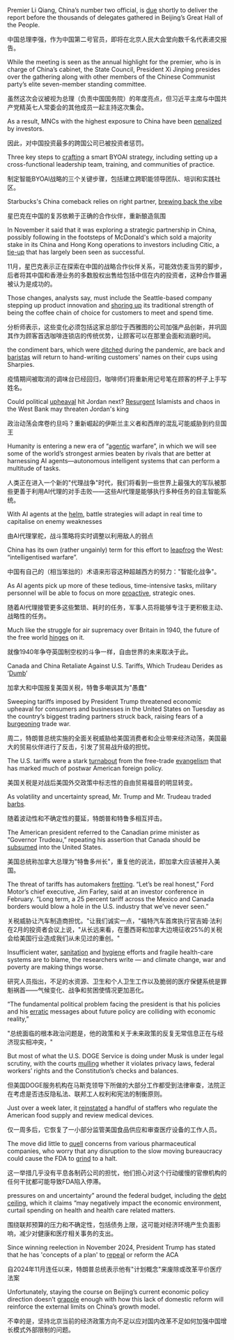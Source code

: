 Premier Li Qiang, China’s number two official, is <u>due</u> shortly to deliver the report before the thousands of delegates gathered in Beijing’s Great Hall of the People.

中国总理李强，作为中国第二号官员，即将在北京人民大会堂向数千名代表递交报告。

 While the meeting is seen as the annual highlight for the premier, who is in charge of China’s cabinet, the State Council, President Xi Jinping presides over the gathering along with other members of the Chinese Communist party’s elite seven-member standing committee.

虽然这次会议被视为总理（负责中国国务院）的年度亮点，但习近平主席与中国共产党精英七人常委会的其他成员一起主持这次集会。

As a result, MNCs with the highest exposure to China have been <u>penalized</u> by investors.

因此，对中国投资最多的跨国公司已被投资者惩罚。

Three key steps to <u>crafting</u> a smart BYOAI strategy, including setting up a cross-functional leadership team, training, and communities of practice.

制定智能BYOAI战略的三个关键步骤，包括建立跨职能领导团队、培训和实践社区。

Starbucks's China comeback relies on right partner, <u>brewing back the vibe</u>

星巴克在中国的复苏依赖于正确的合作伙伴，重新酿造氛围

In November it said that it was exploring a strategic partnership in China, possibly following in the footsteps of McDonald's which sold a majority stake in its China and Hong Kong operations to investors including Citic, a <u>tie-up</u> that has largely been seen as successful.

11月，星巴克表示正在探索在中国的战略合作伙伴关系，可能效仿麦当劳的脚步，后者将其中国和香港业务的多数股权出售给包括中信在内的投资者，这种合作普遍被认为是成功的。

Those changes, analysts say, must include the Seattle-based company stepping up product innovation and <u>shoring up</u> its traditional strength of being the coffee chain of choice for customers to meet and spend time.

分析师表示，这些变化必须包括这家总部位于西雅图的公司加强产品创新，并巩固其作为顾客首选咖啡连锁店的传统优势，让顾客可以在那里会面和消磨时间。

the condiment bars, which were <u>ditched</u> during the pandemic, are back and <u>baristas</u> will return to hand-writing customers' names on their cups using Sharpies.

疫情期间被取消的调味台已经回归，咖啡师们将重新用记号笔在顾客的杯子上手写姓名。

Could political <u>upheaval</u> hit Jordan next? <u>Resurgent</u> Islamists and chaos in the West Bank may threaten Jordan's king

政治动荡会席卷约旦吗？重新崛起的伊斯兰主义者和西岸的混乱可能威胁到约旦国王

Humanity is entering a new era of “<u>agentic</u> warfare”, in which we will see some of the world’s strongest armies beaten by rivals that are better at harnessing AI agents—autonomous intelligent systems that can perform a multitude of tasks.

人类正在进入一个新的"代理战争"时代，我们将看到一些世界上最强大的军队被那些更善于利用AI代理的对手击败——这些AI代理是能够执行多种任务的自主智能系统。

With AI agents at the <u>helm</u>, battle strategies will adapt in real time to capitalise on enemy weaknesses

由AI代理掌舵，战斗策略将实时调整以利用敌人的弱点

China has its own (rather ungainly) term for this effort to <u>leapfrog</u> the West: “intelligentised warfare”.

中国有自己的（相当笨拙的）术语来形容这种超越西方的努力："智能化战争"。

As AI agents pick up more of these tedious, time-intensive tasks, military personnel will be able to focus on more <u>proactive</u>, strategic ones.

随着AI代理接管更多这些繁琐、耗时的任务，军事人员将能够专注于更积极主动、战略性的任务。

Much like the struggle for air supremacy over Britain in 1940, the future of the free world <u>hinges</u> on it.

就像1940年争夺英国制空权的斗争一样，自由世界的未来取决于此。

Canada and China Retaliate Against U.S. Tariffs, Which Trudeau Derides as ‘<u>Dumb</u>’

加拿大和中国报复美国关税，特鲁多嘲讽其为"愚蠢"

Sweeping tariffs imposed by President Trump threatened economic upheaval for consumers and businesses in the United States on Tuesday as the country’s biggest trading partners struck back, raising fears of a <u>burgeoning</u> trade war.

周二，特朗普总统实施的全面关税威胁给美国消费者和企业带来经济动荡，美国最大的贸易伙伴进行了反击，引发了贸易战升级的担忧。

The U.S. tariffs were a stark <u>turnabout</u> from the free-trade <u>evangelism</u> that has marked much of postwar American foreign policy. 

美国关税是对战后美国外交政策中标志性的自由贸易福音的明显转变。

As volatility and uncertainty spread, Mr. Trump and Mr. Trudeau traded <u>barbs</u>.

随着波动性和不确定性的蔓延，特朗普和特鲁多相互抨击。

The American president referred to the Canadian prime minister as “Governor Trudeau,” repeating his assertion that Canada should be <u>subsumed</u> into the United States.

美国总统称加拿大总理为"特鲁多州长"，重复他的说法，即加拿大应该被并入美国。

The threat of tariffs has automakers <u>fretting</u>. “Let’s be real honest,” Ford Motor’s chief executive, Jim Farley, said at an investor conference in February. “Long term, a 25 percent tariff across the Mexico and Canada borders would blow a hole in the U.S. industry that we’ve never seen.”

关税威胁让汽车制造商担忧。"让我们诚实一点，"福特汽车首席执行官吉姆·法利在2月的投资者会议上说，"从长远来看，在墨西哥和加拿大边境征收25%的关税会给美国行业造成我们从未见过的重创。"

Insufficient water, <u>sanitation</u> and <u>hygiene</u> efforts and fragile health-care systems are to blame, the researchers write — and climate change, war and poverty are making things worse.

研究人员指出，不足的水资源、卫生和个人卫生工作以及脆弱的医疗保健系统是罪魁祸首——气候变化、战争和贫困使情况更加恶化。

“The fundamental political problem facing the president is that his policies and his <u>erratic</u> messages about future policy are colliding with economic reality,” 

"总统面临的根本政治问题是，他的政策和关于未来政策的反复无常信息正在与经济现实相冲突，"

But most of what the U.S. DOGE Service is doing under Musk is under legal scrutiny, with the courts <u>mulling</u> whether it violates privacy laws, federal workers’ rights and the Constitution’s checks and balances.

但美国DOGE服务机构在马斯克领导下所做的大部分工作都受到法律审查，法院正在考虑是否违反隐私法、联邦工人权利和宪法的制衡原则。

Just over a week later, it [reinstated](https://www.washingtonpost.com/health/2025/02/25/trump-federal-health-workers-hired/) a handful of staffers who regulate the American food supply and review medical devices.

仅一周多后，它恢复了一小部分监管美国食品供应和审查医疗设备的工作人员。

The move did little to <u>quell</u> concerns from various pharmaceutical companies, who worry that any disruption to the slow moving bureaucracy could cause the FDA to <u>grind</u> to a halt.

这一举措几乎没有平息各制药公司的担忧，他们担心对这个行动缓慢的官僚机构的任何干扰都可能导致FDA陷入停滞。

pressures on and uncertainty” around the federal budget, including the <u>debt ceiling</u>, which it claims “may negatively impact the economic environment, curtail spending on health and health care related matters.

围绕联邦预算的压力和不确定性，包括债务上限，这可能对经济环境产生负面影响，减少对健康和医疗相关事务的支出。

Since winning reelection in November 2024, President Trump has stated that he has 'concepts of a plan' to <u>repeal</u> or reform the ACA

自2024年11月连任以来，特朗普总统表示他有"计划概念"来废除或改革平价医疗法案

Unfortunately, staying the course on Beijing’s current economic policy direction doesn’t <u>grapple</u> enough with how this lack of domestic reform will reinforce the external limits on China’s growth model.

不幸的是，坚持北京当前的经济政策方向不足以应对国内改革不足如何加强中国增长模式外部限制的问题。



